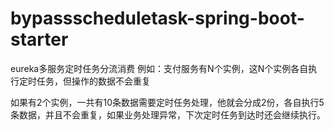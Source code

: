# bypassscheduletask-spring-boot-starter
eureka多服务定时任务分流消费
例如：支付服务有N个实例，这N个实例各自执行定时任务，但操作的数据不会重复

如果有2个实例，一共有10条数据需要定时任务处理，他就会分成2份，各自执行5条数据，并且不会重复，如果业务处理异常，下次定时任务到达时还会继续执行。
